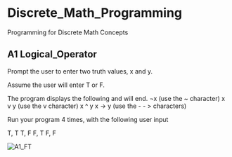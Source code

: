 # Discrete_Math_Programming
Programming for Discrete Math Concepts

## A1 Logical_Operator 

Prompt the user to enter two truth values, x and y.

Assume the user will enter T or F.

The program displays the following and will end.
¬x                (use the ~ character)
x v y            (use the v character)
x ^ y
x → y           (use the - - > characters)

Run your program 4 times, with the following user input

T, T
T, F
F, T
F, F

![A1_FT](https://github.com/CelineWW/Discrete_Math_Programming/blob/main/A1_Logical_Operator/A1_FT.png)